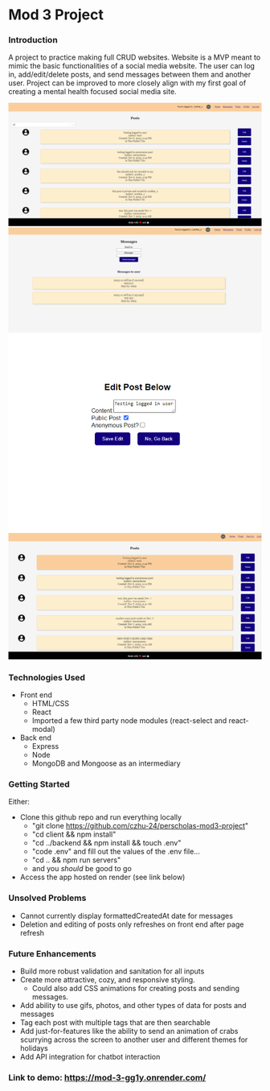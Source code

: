 # Mod 3 Project

### Introduction
A project to practice making full CRUD websites. Website is a MVP meant to mimic the basic functionalities of a social media website. The user can log in, add/edit/delete posts, and send messages between them and another user. Project can be improved to more closely align with my first goal of creating a mental health focused social media site. 

![Screenshot 1](client/src/assets/mod3_1.PNG)
![Screenshot 2](client/src/assets/mod3_2.PNG)
![Screenshot 3](client/src/assets/mod3_3.PNG)
![Screenshot 4](client/src/assets/mod3_4.PNG)

### Technologies Used
- Front end
	- HTML/CSS
	- React
	- Imported a few third party node modules (react-select and react-modal)
- Back end
	- Express
	- Node
	- MongoDB and Mongoose as an intermediary 

### Getting Started
Either:
- Clone this github repo and run everything locally
	- "git clone https://github.com/czhu-24/perscholas-mod3-project"
	- "cd client && npm install"
	- "cd ../backend && npm install && touch .env"
	- "code .env" and fill out the values of the .env file... 
	- "cd .. && npm run servers"
	- and you *should* be good to go
- Access the app hosted on render (see link below)

### Unsolved Problems
- Cannot currently display formattedCreatedAt date for messages
- Deletion and editing of posts only refreshes on front end after page refresh

### Future Enhancements
- Build more robust validation and sanitation for all inputs
- Create more attractive, cozy, and responsive styling.
	- Could also add CSS animations for creating posts and sending messages.
- Add ability to use gifs, photos, and other types of data for posts and messages
- Tag each post with multiple tags that are then searchable
- Add just-for-features like the ability to send an animation of crabs scurrying across the screen to another user and different themes for holidays
- Add API integration for chatbot interaction

### Link to demo: https://mod-3-gg1y.onrender.com/

